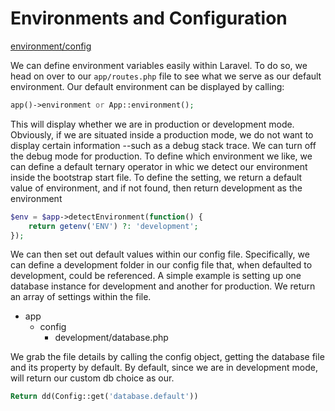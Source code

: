 Environments and Configuration
==============================

[environment/config](https://github.com/KLVTZ/Laracasts/tree/environment/config)

We can define environment variables easily within Laravel. To do so, we head on
over to our `app/routes.php` file to see what we serve as our default
environment. Our default environment can be displayed by calling:

```php
app()->environment or App::environment();
```

This will display whether we are in production or development mode. Obviously,
if we are situated inside a production mode, we do not want to display certain
information --such as a debug stack trace. We can turn off the debug mode for
production. To define which environment we like, we can define a default ternary
operator in whic we detect our environment inside the bootstrap start file. To
define the setting, we return a default value of environment, and if not
found, then return development as the environment

```php
$env = $app->detectEnvironment(function() {
	return getenv('ENV') ?: 'development';
});
```

We can then set out default values within our config file. Specifically, we can
define a development folder in our config file that, when defaulted to
development, could be referenced. A simple example is setting up one database
instance for development and another for production. We return an array of
settings within the file.

- app
  - config
    - development/database.php

We grab the file details by calling the config object, getting the database file
and its property by default. By default, since we are in development mode, will
return our custom db choice as our.

```php
Return dd(Config::get('database.default'))
```
